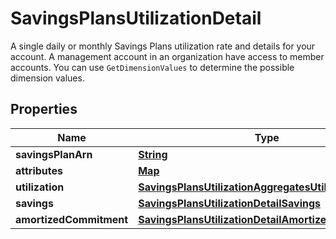 

# SavingsPlansUtilizationDetail

A single daily or monthly Savings Plans utilization rate and details for your account. A management account in an organization have access to member accounts. You can use <code>GetDimensionValues</code> to determine the possible dimension values. 

## Properties

| Name | Type | Description | Notes |
|------------ | ------------- | ------------- | -------------|
|**savingsPlanArn** | [**String**](String.md) |  |  [optional] |
|**attributes** | [**Map**](Map.md) |  |  [optional] |
|**utilization** | [**SavingsPlansUtilizationAggregatesUtilization**](SavingsPlansUtilizationAggregatesUtilization.md) |  |  [optional] |
|**savings** | [**SavingsPlansUtilizationDetailSavings**](SavingsPlansUtilizationDetailSavings.md) |  |  [optional] |
|**amortizedCommitment** | [**SavingsPlansUtilizationDetailAmortizedCommitment**](SavingsPlansUtilizationDetailAmortizedCommitment.md) |  |  [optional] |



